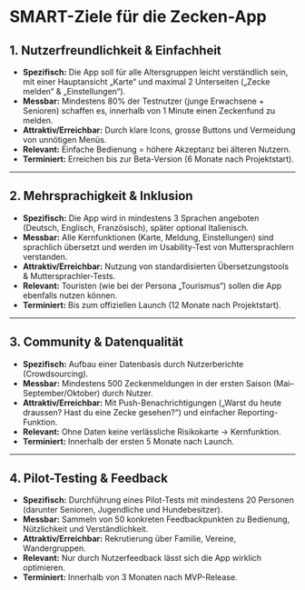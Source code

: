 # SMART-Ziele für die Zecken-App

## 1. Nutzerfreundlichkeit & Einfachheit
- **Spezifisch:** Die App soll für alle Altersgruppen leicht verständlich sein, mit einer Hauptansicht „Karte“ und maximal 2 Unterseiten („Zecke melden“ & „Einstellungen“).  
- **Messbar:** Mindestens 80% der Testnutzer (junge Erwachsene + Senioren) schaffen es, innerhalb von 1 Minute einen Zeckenfund zu melden.  
- **Attraktiv/Erreichbar:** Durch klare Icons, grosse Buttons und Vermeidung von unnötigen Menüs.  
- **Relevant:** Einfache Bedienung = höhere Akzeptanz bei älteren Nutzern.  
- **Terminiert:** Erreichen bis zur Beta-Version (6 Monate nach Projektstart).  

---

## 2. Mehrsprachigkeit & Inklusion
- **Spezifisch:** Die App wird in mindestens 3 Sprachen angeboten (Deutsch, Englisch, Französisch), später optional Italienisch.  
- **Messbar:** Alle Kernfunktionen (Karte, Meldung, Einstellungen) sind sprachlich übersetzt und werden im Usability-Test von Muttersprachlern verstanden.  
- **Attraktiv/Erreichbar:** Nutzung von standardisierten Übersetzungstools & Muttersprachler-Tests.  
- **Relevant:** Touristen (wie bei der Persona „Tourismus“) sollen die App ebenfalls nutzen können.  
- **Terminiert:** Bis zum offiziellen Launch (12 Monate nach Projektstart).  

---

## 3. Community & Datenqualität
- **Spezifisch:** Aufbau einer Datenbasis durch Nutzerberichte (Crowdsourcing).  
- **Messbar:** Mindestens 500 Zeckenmeldungen in der ersten Saison (Mai–September/Oktober) durch Nutzer.  
- **Attraktiv/Erreichbar:** Mit Push-Benachrichtigungen („Warst du heute draussen? Hast du eine Zecke gesehen?“) und einfacher Reporting-Funktion.  
- **Relevant:** Ohne Daten keine verlässliche Risikokarte → Kernfunktion.  
- **Terminiert:** Innerhalb der ersten 5 Monate nach Launch.   

---

## 4. Pilot-Testing & Feedback
- **Spezifisch:** Durchführung eines Pilot-Tests mit mindestens 20 Personen (darunter Senioren, Jugendliche und Hundebesitzer).  
- **Messbar:** Sammeln von 50 konkreten Feedbackpunkten zu Bedienung, Nützlichkeit und Verständlichkeit.  
- **Attraktiv/Erreichbar:** Rekrutierung über Familie, Vereine, Wandergruppen.  
- **Relevant:** Nur durch Nutzerfeedback lässt sich die App wirklich optimieren.  
- **Terminiert:** Innerhalb von 3 Monaten nach MVP-Release.  

